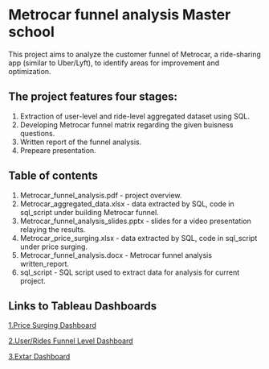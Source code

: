 # Metrocar funnel analysis Master school
   This project aims to analyze the customer funnel of Metrocar, 
   a ride-sharing app (similar to Uber/Lyft), 
   to identify areas for improvement and optimization.
## The project features four stages:

  1. Extraction of user-level and ride-level aggregated dataset using SQL. 
  2. Developing Metrocar funnel matrix regarding the given buisness questions. 
  3. Written report of the funnel analysis.
  4. Prepeare presentation.

## Table of contents

  1. Metrocar_funnel_analysis.pdf - project overview.
  2. Metrocar_aggregated_data.xlsx - data extracted by SQL, code in sql_script under building Metrocar funnel.
  3. Metrocar_funnel_analysis_slides.pptx - slides for a video presentation relaying the results.
  4. Metrocar_price_surging.xlsx - data extracted by SQL, code in sql_script under price surging.
  5. Metrocar_funnel_analysis.docx - Metrocar funnel analysis written_report.
  6. sql_script - SQL script used to extract data for analysis for current project.

## Links to Tableau Dashboards
  [1.Price Surging Dashboard](https://public.tableau.com/app/profile/dan.moshe/viz/Project_metrocar_price_surge/Dashboard1?publish=yes)
  
  [2.User/Rides Funnel Level Dashboard](https://public.tableau.com/app/profile/dan.moshe/viz/Project2_metrocar_funnel/RidesUsersFunnel?publish=yes)
  
  [3.Extar Dashboard](https://public.tableau.com/app/profile/dan.moshe/viz/Project2_metrocar_funnel/UserCountvsMonthsvsAgeGroupssegmentedbyFunnelNames?publish=yes)
